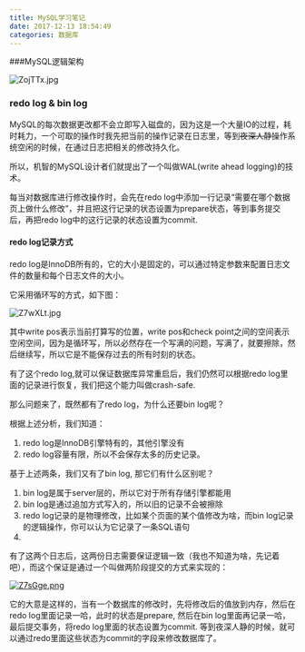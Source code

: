 ```yaml
---
title: MySQL学习笔记
date: 2017-12-13 18:54:49
categories: 数据库
---
```


###MySQL逻辑架构

![ZojTTx.jpg](https://s2.ax1x.com/2019/07/15/ZojTTx.jpg)



### redo log & bin log

MySQL的每次数据更改都不会立即写入磁盘的，因为这是一个大量IO的过程，耗时耗力，一个可取的操作时我先把当前的操作记录在日志里，等到~~夜深人静~~操作系统空闲的时候，在通过日志把相关的修改持久化。

所以，机智的MySQL设计者们就提出了一个叫做WAL(write ahead logging)的技术。

每当对数据库进行修改操作时，会先在redo log中添加一行记录“需要在哪个数据页上做什么修改”，并且把这行记录的状态设置为prepare状态，等到事务提交后，再把redo log中的这行记录的状态设置为commit.

#### redo log记录方式

redo log是InnoDB所有的，它的大小是固定的，可以通过特定参数来配置日志文件的数量和每个日志文件的大小。

它采用循环写的方式，如下图：

![Z7wXLt.jpg](https://s2.ax1x.com/2019/07/16/Z7wXLt.jpg)

其中write pos表示当前打算写的位置，write pos和check point之间的空间表示空闲空间，因为是循环写，所以必然存在一个写满的问题，写满了，就要擦除，然后继续写，所以它是不能保存过去的所有时刻的状态。

有了这个redo log,就可以保证数据库异常重启后，我们仍然可以根据redo log里面的记录进行恢复，我们把这个能力叫做crash-safe.

那么问题来了，既然都有了redo log，为什么还要bin log呢？

根据上述分析，我们知道：

1. redo log是InnoDB引擎特有的，其他引擎没有
2. redo log容量有限，所以不会保存太多的历史记录。

基于上述两条，我们又有了bin log, 那它们有什么区别呢？

1. bin log是属于server层的，所以它对于所有存储引擎都能用
2. bin log是通过追加方式写入的，所以旧的记录不会被擦除
3. redo log记录的是物理修改，比如某个页面的某个值修改为啥，而bin log记录的逻辑操作，你可以认为它记录了一条SQL语句
4. 

有了这两个日志后，这两份日志需要保证逻辑一致（我也不知道为啥，先记着吧），而这个保证是通过一个叫做两阶段提交的方式来实现的：

[![Z7sGge.png](https://s2.ax1x.com/2019/07/16/Z7sGge.png)](https://imgchr.com/i/Z7sGge)

它的大意是这样的，当有一个数据库的修改时，先将修改后的值放到内存，然后在redo log里面记录一哈，此时的状态是prepare, 然后在bin log里面再记录一哈，最后提交事务，将redo log里面的状态设置为commit. 等到夜深人静的时候，就可以通过redo里面这些状态为commit的字段来修改数据库了。